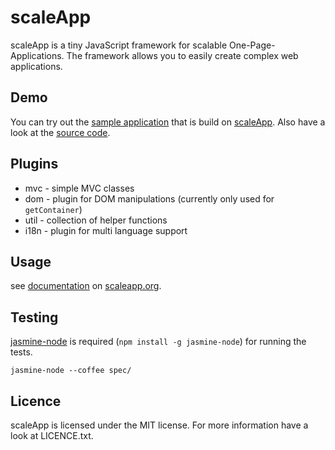 # scaleApp
scaleApp is a tiny JavaScript framework for scalable One-Page-Applications.
The framework allows you to easily create complex web applications.

## Demo

You can try out the [sample application](http://www.scaleapp.org/demo/fast/)
that is build on [scaleApp](http://www.scaleapp.org).
Also have a look at the [source code](http://github.com/flosse/FAST).


## Plugins

- mvc - simple MVC classes
- dom - plugin for DOM manipulations (currently only used for `getContainer`)
- util - collection of helper functions
- i18n - plugin for multi language support

## Usage

see [documentation](http://www.scaleapp.org/tutorial) on
[scaleapp.org](http://www.scaleapp.org).

## Testing

[jasmine-node](https://github.com/mhevery/jasmine-node)
is required (`npm install -g jasmine-node`) for running the tests.

```shell
jasmine-node --coffee spec/
```

## Licence

scaleApp is licensed under the MIT license.
For more information have a look at LICENCE.txt.
